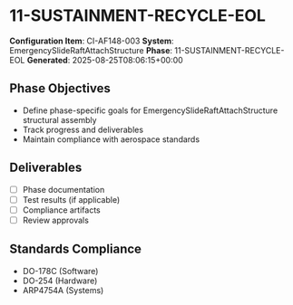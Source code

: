 # 11-SUSTAINMENT-RECYCLE-EOL

**Configuration Item**: CI-AF148-003
**System**: EmergencySlideRaftAttachStructure
**Phase**: 11-SUSTAINMENT-RECYCLE-EOL
**Generated**: 2025-08-25T08:06:15+00:00

## Phase Objectives
- Define phase-specific goals for EmergencySlideRaftAttachStructure structural assembly
- Track progress and deliverables
- Maintain compliance with aerospace standards

## Deliverables
- [ ] Phase documentation
- [ ] Test results (if applicable)
- [ ] Compliance artifacts
- [ ] Review approvals

## Standards Compliance
- DO-178C (Software)
- DO-254 (Hardware)
- ARP4754A (Systems)

